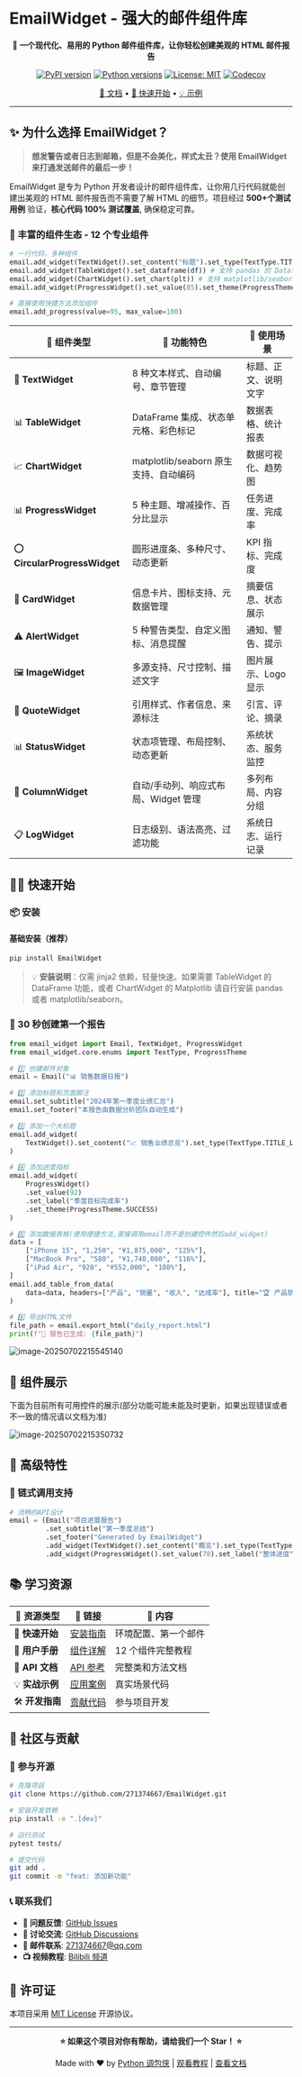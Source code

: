 # EmailWidget - 强大的邮件组件库

<div align="center">

**🚀 一个现代化、易用的 Python 邮件组件库，让你轻松创建美观的 HTML 邮件报告**

[![PyPI version](https://badge.fury.io/py/EmailWidget.svg)](https://badge.fury.io/py/EmailWidget)
[![Python versions](https://img.shields.io/badge/python-3.10%2B-blue)](https://pypi.org/project/EmailWidget/)
[![License: MIT](https://img.shields.io/badge/License-MIT-yellow.svg)](https://opensource.org/licenses/MIT)
[![Codecov](https://codecov.io/gh/271374667/EmailWidget/branch/master/graph/badge.svg)](https://codecov.io/gh/271374667/EmailWidget)

[📖 文档](https://271374667.github.io/EmailWidget) • [🚀 快速开始](#-快速开始) • [💡 示例](#-组件展示)

</div>

---

## ✨ 为什么选择 EmailWidget？

> **想发警告或者日志到邮箱，但是不会美化，样式太丑？使用 EmailWidget 来打通发送邮件的最后一步！**

EmailWidget 是专为 Python 开发者设计的邮件组件库，让你用几行代码就能创建出美观的 HTML 邮件报告而不需要了解 HTML 的细节。项目经过 **500+个测试用例** 验证，**核心代码 100% 测试覆盖**, 确保稳定可靠。

### 🎨 **丰富的组件生态** - 12 个专业组件

```python
# 一行代码，多种组件
email.add_widget(TextWidget().set_content("标题").set_type(TextType.TITLE_LARGE))
email.add_widget(TableWidget().set_dataframe(df)) # 支持 pandas 的 Dataframe
email.add_widget(ChartWidget().set_chart(plt)) # 支持 matplotlib/seaborn 的图表
email.add_widget(ProgressWidget().set_value(85).set_theme(ProgressTheme.SUCCESS))

# 直接使用快捷方法添加组件
email.add_progress(value=95, max_value=100)
```

| 🎯 **组件类型** | 📝 **功能特色** | 🔧 **使用场景** |
|---------------|---------------|---------------|
| 📝 **TextWidget** | 8 种文本样式、自动编号、章节管理 | 标题、正文、说明文字 |
| 📊 **TableWidget** | DataFrame 集成、状态单元格、彩色标记 | 数据表格、统计报表 |
| 📈 **ChartWidget** | matplotlib/seaborn 原生支持、自动编码 | 数据可视化、趋势图 |
| 📊 **ProgressWidget** | 5 种主题、增减操作、百分比显示 | 任务进度、完成率 |
| ⭕ **CircularProgressWidget** | 圆形进度条、多种尺寸、动态更新 | KPI 指标、完成度 |
| 🎴 **CardWidget** | 信息卡片、图标支持、元数据管理 | 摘要信息、状态展示 |
| ⚠️ **AlertWidget** | 5 种警告类型、自定义图标、消息提醒 | 通知、警告、提示 |
| 🖼️ **ImageWidget** | 多源支持、尺寸控制、描述文字 | 图片展示、Logo 显示 |
| 💬 **QuoteWidget** | 引用样式、作者信息、来源标注 | 引言、评论、摘录 |
| 📊 **StatusWidget** | 状态项管理、布局控制、动态更新 | 系统状态、服务监控 |
| 📑 **ColumnWidget** | 自动/手动列、响应式布局、Widget 管理 | 多列布局、内容分组 |
| 📋 **LogWidget** | 日志级别、语法高亮、过滤功能 | 系统日志、运行记录 |


## 🏃‍♂️ 快速开始

### 📦 安装

#### 基础安装（推荐）
```bash
pip install EmailWidget
```

> 💡 **安装说明**：仅需 jinja2 依赖，轻量快速。如果需要 TableWidget 的 DataFrame 功能，或者 ChartWidget 的 Matplotlib 请自行安装 pandas 或者 matplotlib/seaborn。

### 🎯 30 秒创建第一个报告

```python
from email_widget import Email, TextWidget, ProgressWidget
from email_widget.core.enums import TextType, ProgressTheme

# 1️⃣ 创建邮件对象
email = Email("📊 销售数据日报")

# 2️⃣ 添加标题和页面脚注
email.set_subtitle("2024年第一季度业绩汇总")
email.set_footer("本报告由数据分析团队自动生成")

# 3️⃣ 添加一个大标题
email.add_widget(
    TextWidget().set_content("📈 销售业绩总览").set_type(TextType.TITLE_LARGE)
)

# 4️⃣ 添加进度指标
email.add_widget(
    ProgressWidget()
    .set_value(92)
    .set_label("季度目标完成率")
    .set_theme(ProgressTheme.SUCCESS)
)

# 5️⃣ 添加数据表格(使用便捷方法,直接调用email而不是创建控件然后add_widget)
data = [
    ["iPhone 15", "1,250", "¥1,875,000", "125%"],
    ["MacBook Pro", "580", "¥1,740,000", "116%"],
    ["iPad Air", "920", "¥552,000", "108%"],
]
email.add_table_from_data(
    data=data, headers=["产品", "销量", "收入", "达成率"], title="🏆 产品销售明细"
)

# 6️⃣ 导出HTML文件
file_path = email.export_html("daily_report.html")
print(f"🎉 报告已生成: {file_path}")
```

![image-20250702215545140](./README.assets/image-20250702215545140.png)

## 🔧 组件展示

下面为目前所有可用控件的展示(部分功能可能未能及时更新，如果出现错误或者不一致的情况请以文档为准)

![image-20250702215350732](./README.assets/image-20250702215350732.png)

## 🎨 高级特性

### 🎯 **链式调用支持**

```python
# 流畅的API设计
email = (Email("项目进展报告")
         .set_subtitle("第一季度总结")
         .set_footer("Generated by EmailWidget")
         .add_widget(TextWidget().set_content("概览").set_type(TextType.TITLE_LARGE))
         .add_widget(ProgressWidget().set_value(78).set_label("整体进度")))
```

## 📚 学习资源

| 📖 **资源类型** | 🔗 **链接** | 📝 **内容** |
|---------------|------------|-----------|
| 🚀 **快速开始** | [安装指南](https://271374667.github.io/EmailWidget/getting-started/installation/) | 环境配置、第一个邮件 |
| 📘 **用户手册** | [组件详解](https://271374667.github.io/EmailWidget/user-guide/core-classes/) | 12 个组件完整教程 |
| 🔧 **API 文档** | [API 参考](https://271374667.github.io/EmailWidget/api/core/) | 完整类和方法文档 |
| 💡 **实战示例** | [应用案例](https://271374667.github.io/EmailWidget/examples/basic/) | 真实场景代码 |
| 🛠️ **开发指南** | [贡献代码](https://271374667.github.io/EmailWidget/development/contributing/) | 参与项目开发 |

## 🤝 社区与贡献

### 🌟 **参与开源**

```bash
# 克隆项目
git clone https://github.com/271374667/EmailWidget.git

# 安装开发依赖
pip install -e ".[dev]"

# 运行测试
pytest tests/

# 提交代码
git add .
git commit -m "feat: 添加新功能"
```

### 📞 **联系我们**

- **🐛 问题反馈**: [GitHub Issues](https://github.com/271374667/EmailWidget/issues)
- **💬 讨论交流**: [GitHub Discussions](https://github.com/271374667/EmailWidget/discussions)
- **📧 邮件联系**: 271374667@qq.com
- **📺 视频教程**: [Bilibili 频道](https://space.bilibili.com/282527875)

## 📄 许可证

本项目采用 [MIT License](https://opensource.org/licenses/MIT) 开源协议。

---

<div align="center">

**⭐ 如果这个项目对你有帮助，请给我们一个 Star！ ⭐**

Made with ❤️ by [Python 调包侠](https://github.com/271374667) | [观看教程](https://space.bilibili.com/282527875) | [查看文档](https://271374667.github.io/EmailWidget/)

</div>
